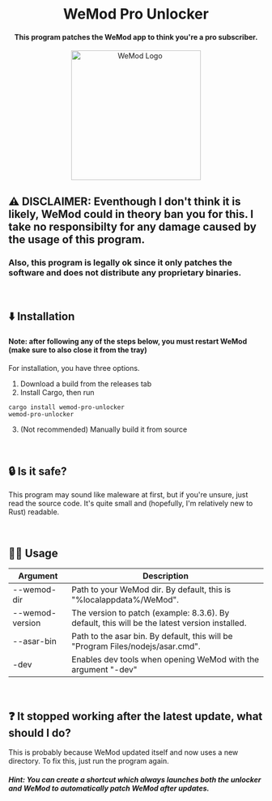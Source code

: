 <div align="center">
  <h1>WeMod Pro Unlocker</h1>
  <h4>This program patches the WeMod app to think you're a pro subscriber.</h4>
  <img width="256" src="https://user-images.githubusercontent.com/110846042/199363901-4b212629-895c-47a5-a059-4df198b64565.png" alt="WeMod Logo">
</div>

## ⚠️ DISCLAIMER: Eventhough I don't think it is likely, WeMod could in theory ban you for this. I take no responsibilty for any damage caused by the usage of this program.
### Also, this program is legally ok since it only patches the software and does not distribute any proprietary binaries.

<br/>

## ⬇️ Installation
#### Note: after following any of the steps below, you must restart WeMod (make sure to also close it from the tray)
For installation, you have three options.
1. Download a build from the releases tab
2. Install Cargo, then run
```
cargo install wemod-pro-unlocker
wemod-pro-unlocker
```
3. (Not recommended) Manually build it from source

<br/>

## 🔒 Is it safe?
This program may sound like maleware at first, but if you're unsure, just read the source code. It's quite small and (hopefully, I'm relatively new to Rust) readable.

<br/>

## 🏃‍♂️ Usage
| Argument                  	| Description                                                                                   	|
|---------------------------	|-----------------------------------------------------------------------------------------------	|
| --wemod-dir <dir>         	| Path to your WeMod dir. By default, this is "%localappdata%/WeMod".                           	|
| --wemod-version <version> 	| The version to patch (example: 8.3.6). By default, this will be the latest version installed. 	|
| --asar-bin <bin>          	| Path to the asar bin. By default, this will be "Program Files/nodejs/asar.cmd".               	|
| -dev                      	| Enables dev tools when opening WeMod with the argument "-dev"                                  	|

<br/>

## ❓ It stopped working after the latest update, what should I do?
This is probably because WeMod updated itself and now uses a new directory. To fix this, just run the program again.

##### Hint: You can create a shortcut which always launches both the unlocker and WeMod to automatically patch WeMod after updates.
